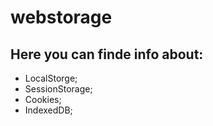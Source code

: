 # webstorage

## Here you can finde info about:
 - LocalStorge;
 - SessionStorage;
 - Cookies;
 - IndexedDB;